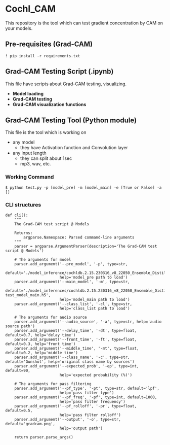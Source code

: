 # Cochl_CAM
This repository is the tool which can test gradient concentration by CAM on your models.


## Pre-requisites (Grad-CAM) 
```
! pip install -r requirements.txt
```

## Grad-CAM Testing Script (.ipynb)
This file have scripts about Grad-CAM testing, visualizing.
- **Model loading**
- **Grad-CAM testing**
- **Grad-CAM visualization functions**
 

## Grad-CAM Testing Tool (Python module)
This file is the tool which is working on 
- any model 
  - they have Activation function and Convolution layer
- any input length
  - they can split about 1sec
  - mp3, wav, etc.

### Working Command

```
$ python test.py -p [model_pre] -m [model_main] -e [True or False] -a []
```

### CLI structures

```
def cli():
    """
    The Grad-CAM test script @ Models
    
    Returns:
        argparse.Namespace: Parsed command-line arguments
    """
    parser = argparse.ArgumentParser(description='The Grad-CAM test script @ Models')

    # The arguments for model
    parser.add_argument('--pre_model', '-p', type=str,
                        default='./model_inference/cochldb.2.15.230316_v8_22050_Ensemble_Distill_cochldb.2.15.230316_v8_Ensemble_Distill_22050_model_pre.h5', 
                        help='model_pre path to load')
    parser.add_argument('--main_model', '-m', type=str, 
                        default='./model_inferences/cochldb.2.15.230316_v8_22050_Ensemble_Distill_cochldb.2.15.230316_v8_Ensemble_Distill_22050_result_230615-test_model_main.h5',
                        help='model_main path to load')
    parser.add_argument('--class_list', '-cl', type=str,
                        help='class_list path to load')
    
    # The arguments for audio source
    parser.add_argument('--audio_source', '-a', type=str, help='audio source path')
    parser.add_argument('--delay_time', '-dt', type=float, default=0.7, help='delay time')
    parser.add_argument('--front_time', '-ft', type=float, default=0.3, help='front time')
    parser.add_argument('--middle_time', '-mt', type=float, default=0.2, help='middle time')
    parser.add_argument('--class_name', '-c', type=str, default='Gunshot', help='original class name by sources')
    parser.add_argument('--expected_prob', '-ep', type=int, default=90, 
                        help='expected probability (%)')
    
    # The arguments for pass filtering
    parser.add_argument('--pf_type', '-pt', type=str, default='lpf', 
                        help='pass filter type')
    parser.add_argument('--pf_freq', '-pf', type=int, default=1000, 
                        help='pass filter frequency')
    parser.add_argument('--pf_rolloff', '-pr', type=float, default=0.5, 
                        help='pass filter rolloff')
    parser.add_argument('--output', '-o', type=str, default='gradcam.png', 
                        help='output path')
    
    return parser.parse_args()
```
